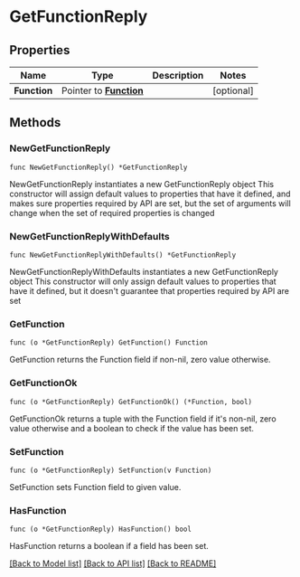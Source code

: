 # GetFunctionReply

## Properties

Name | Type | Description | Notes
------------ | ------------- | ------------- | -------------
**Function** | Pointer to [**Function**](Function.md) |  | [optional] 

## Methods

### NewGetFunctionReply

`func NewGetFunctionReply() *GetFunctionReply`

NewGetFunctionReply instantiates a new GetFunctionReply object
This constructor will assign default values to properties that have it defined,
and makes sure properties required by API are set, but the set of arguments
will change when the set of required properties is changed

### NewGetFunctionReplyWithDefaults

`func NewGetFunctionReplyWithDefaults() *GetFunctionReply`

NewGetFunctionReplyWithDefaults instantiates a new GetFunctionReply object
This constructor will only assign default values to properties that have it defined,
but it doesn't guarantee that properties required by API are set

### GetFunction

`func (o *GetFunctionReply) GetFunction() Function`

GetFunction returns the Function field if non-nil, zero value otherwise.

### GetFunctionOk

`func (o *GetFunctionReply) GetFunctionOk() (*Function, bool)`

GetFunctionOk returns a tuple with the Function field if it's non-nil, zero value otherwise
and a boolean to check if the value has been set.

### SetFunction

`func (o *GetFunctionReply) SetFunction(v Function)`

SetFunction sets Function field to given value.

### HasFunction

`func (o *GetFunctionReply) HasFunction() bool`

HasFunction returns a boolean if a field has been set.


[[Back to Model list]](../README.md#documentation-for-models) [[Back to API list]](../README.md#documentation-for-api-endpoints) [[Back to README]](../README.md)


